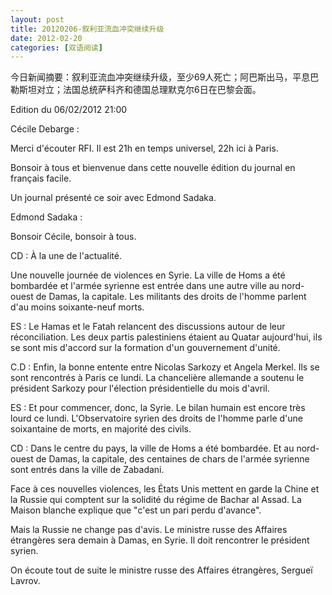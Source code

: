 ```yaml
---
layout: post
title: 20120206-叙利亚流血冲突继续升级
date: 2012-02-20
categories: [双语阅读]  
---
```


今日新闻摘要：叙利亚流血冲突继续升级，至少69人死亡；阿巴斯出马，平息巴勒斯坦对立；法国总统萨科齐和德国总理默克尔6日在巴黎会面‎。

Edition du 06/02/2012 21:00

Cécile Debarge :

Merci d'écouter RFI. Il est 21h en temps universel, 22h ici à Paris.

Bonsoir à tous et bienvenue dans cette nouvelle édition du journal en français facile.

Un journal présenté ce soir avec Edmond Sadaka.

Edmond Sadaka :

Bonsoir Cécile, bonsoir à tous.

CD : À la une de l'actualité.

Une nouvelle journée de violences en Syrie. La ville de Homs a été bombardée et l'armée syrienne est entrée dans une autre ville au nord-ouest de Damas, la capitale. Les militants des droits de l'homme parlent d'au moins soixante-neuf morts.

ES : Le Hamas et le Fatah relancent des discussions autour de leur réconciliation. Les deux partis palestiniens étaient au Quatar aujourd'hui, ils se sont mis d'accord sur la formation d'un gouvernement d'unité.

C.D : Enfin, la bonne entente entre Nicolas Sarkozy et Angela Merkel. Ils se sont rencontrés à Paris ce lundi. La chancelière allemande a soutenu le président Sarkozy pour l'élection présidentielle du mois d'avril.

ES : Et pour commencer, donc, la Syrie. Le bilan humain est encore très lourd ce lundi. L'Observatoire syrien des droits de l'homme parle d'une soixantaine de morts, en majorité des civils.

CD : Dans le centre du pays, la ville de Homs a été bombardée. Et au nord-ouest de Damas, la capitale, des centaines de chars de l'armée syrienne sont entrés dans la ville de Zabadani.

Face à ces nouvelles violences, les États Unis mettent en garde la Chine et la Russie qui comptent sur la solidité du régime de Bachar al Assad. La Maison blanche explique que "c'est un pari perdu d'avance".

Mais la Russie ne change pas d'avis. Le ministre russe des Affaires étrangères sera demain à Damas, en Syrie. Il doit rencontrer le président syrien.

On écoute tout de suite le ministre russe des Affaires étrangères, Sergueï Lavrov.
